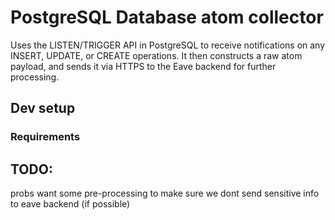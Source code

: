 # PostgreSQL Database atom collector

Uses the LISTEN/TRIGGER API in PostgreSQL to receive notifications on any INSERT, UPDATE, or CREATE operations.
It then constructs a raw atom payload, and sends it via HTTPS to the Eave backend for further processing.

## Dev setup

### Requirements

## TODO:

probs want some pre-processing to make sure we dont send sensitive info to eave backend (if possible)

